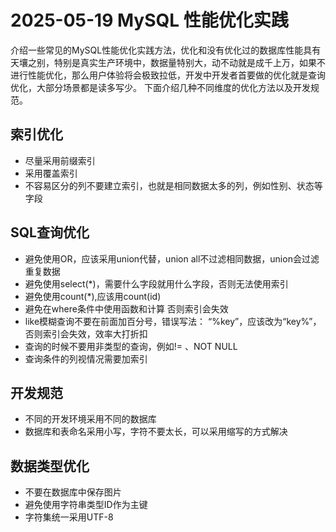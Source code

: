 # 2025-05-19 MySQL 性能优化实践
介绍一些常见的MySQL性能优化实践方法，优化和没有优化过的数据库性能具有天壤之别，特别是真实生产环境中，数据量特别大，动不动就是成千上万，如果不进行性能优化，那么用户体验将会极致拉低，开发中开发者首要做的优化就是查询优化，大部分场景都是读多写少。
下面介绍几种不同维度的优化方法以及开发规范。

## 索引优化
- 尽量采用前缀索引
- 采用覆盖索引
- 不容易区分的列不要建立索引，也就是相同数据太多的列，例如性别、状态等字段

## SQL查询优化
- 避免使用OR，应该采用union代替，union all不过滤相同数据，union会过滤重复数据
- 避免使用select(*)，需要什么字段就用什么字段，否则无法使用索引
- 避免使用count(*),应该用count(id)
- 避免在where条件中使用函数和计算 否则索引会失效
- like模糊查询不要在前面加百分号，错误写法： “%key”，应该改为“key%”，否则索引会失效，效率大打折扣
- 查询的时候不要用非类型的查询，例如!= 、NOT NULL
- 查询条件的列视情况需要加索引
## 开发规范
- 不同的开发环境采用不同的数据库
- 数据库和表命名采用小写，字符不要太长，可以采用缩写的方式解决
## 数据类型优化
- 不要在数据库中保存图片
- 避免使用字符串类型ID作为主键
- 字符集统一采用UTF-8
